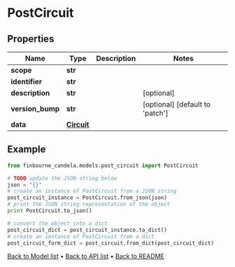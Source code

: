 # PostCircuit


## Properties
Name | Type | Description | Notes
------------ | ------------- | ------------- | -------------
**scope** | **str** |  | 
**identifier** | **str** |  | 
**description** | **str** |  | [optional] 
**version_bump** | **str** |  | [optional] [default to 'patch']
**data** | [**Circuit**](Circuit.md) |  | 

## Example

```python
from finbourne_candela.models.post_circuit import PostCircuit

# TODO update the JSON string below
json = "{}"
# create an instance of PostCircuit from a JSON string
post_circuit_instance = PostCircuit.from_json(json)
# print the JSON string representation of the object
print PostCircuit.to_json()

# convert the object into a dict
post_circuit_dict = post_circuit_instance.to_dict()
# create an instance of PostCircuit from a dict
post_circuit_form_dict = post_circuit.from_dict(post_circuit_dict)
```
[Back to Model list](../README.md#documentation-for-models) &#8226; [Back to API list](../README.md#documentation-for-api-endpoints) &#8226; [Back to README](../README.md)


